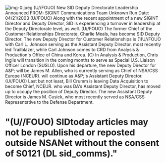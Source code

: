 ![img-0.jpeg](img-0.jpeg)
(U//FOUO) New SID Deputy Directorate Leadership Announced
FROM: SIGINT Communications Team
Unknown
Run Date: 04/21/2003
(U//FOUO) Along with the recent appointment of a new SIGINT Director and Deputy Director, SID is experiencing a turnover in leadership at the Deputy Directorate level, as well.
(U//FOUO) The former Chief of the Customer Relationships Directorate, Charlie Meals, has become SID Deputy Director. The new Deputy Director for Customer Relationships is
(1)U//FOUO with Carl L. Johnson serving as the Assistant Deputy Director. most recently led Trailblazer, while Carl Johnson comes to CRD from Analysis \& Production's Office of China and Korea.
(C) In Analysis \& Production, Chris Inglis will transition in the coming months to serve as Special U.S. Liaison Officer London (SUSLO). Upon his departure, the new Deputy Director for A\&P; will be James M. Allen, who is currently serving as Chief of NSA/CSS Europe (NCEUR). will continue as A\&P;'s Assistant Deputy Director.
(U//FOUO) Last but not least, Bill Crumm is leaving Data Acquisition to become Chief, NCEUR. who was DA's Assistant Deputy Director, has moved up to occupy the position of Deputy Director. The new Assistant Deputy Director is James M. Cusick, who most recently served as NSA/CSS Representative to the Defense Department.

# "(U//FOUO) SIDtoday articles may not be republished or reposted outside NSANet without the consent of S0121 (DL sid_comms)."
